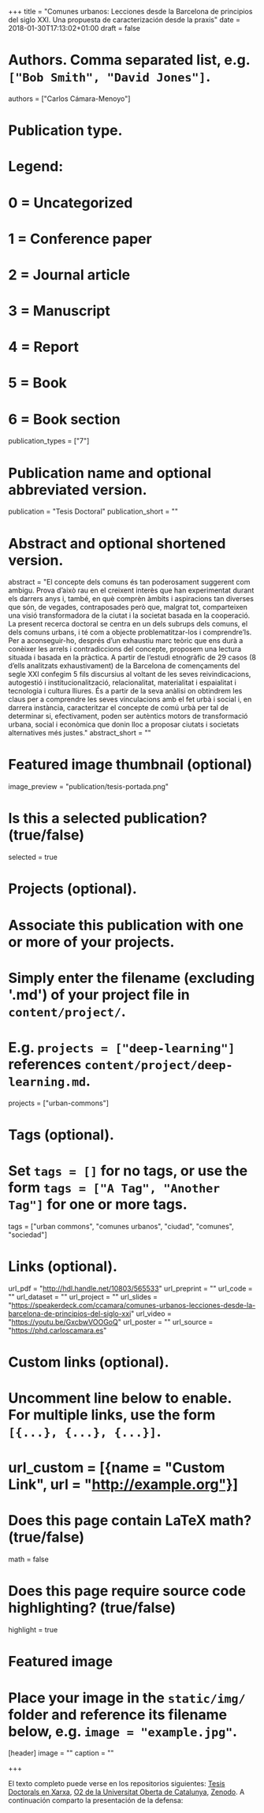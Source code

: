 +++
title = "Comunes urbanos: Lecciones desde la Barcelona de principios del siglo XXI. Una propuesta de caracterización desde la praxis"
date = 2018-01-30T17:13:02+01:00
draft = false

# Authors. Comma separated list, e.g. `["Bob Smith", "David Jones"]`.
authors = ["Carlos Cámara-Menoyo"]

# Publication type.
# Legend:
# 0 = Uncategorized
# 1 = Conference paper
# 2 = Journal article
# 3 = Manuscript
# 4 = Report
# 5 = Book
# 6 = Book section
publication_types = ["7"]

# Publication name and optional abbreviated version.
publication = "Tesis Doctoral"
publication_short = ""

# Abstract and optional shortened version.
abstract = "El concepte dels comuns és tan poderosament suggerent com ambigu. Prova d’això rau en el creixent interès que han experimentat durant els darrers anys i, també, en què comprèn àmbits i aspiracions tan diverses que són, de vegades, contraposades però que, malgrat tot, comparteixen una visió transformadora de la ciutat i la societat basada en la cooperació. La present recerca doctoral se centra en un dels subrups dels comuns, el dels comuns urbans, i té com a objecte problematitzar-los i comprendre’ls. Per a aconseguir-ho, després d’un exhaustiu marc teòric que ens durà a conèixer les arrels i contradiccions del concepte, proposem una lectura situada i basada en la pràctica. A partir de l’estudi etnogràfic de 29 casos (8 d’ells analitzats exhaustivament) de la Barcelona de començaments del segle XXI confegim 5 fils discursius al voltant de les seves reivindicacions, autogestió i institucionalització, relacionalitat, materialitat i espaialitat i tecnologia i cultura lliures. És a partir de la seva anàlisi on obtindrem les claus per a comprendre les seves vinculacions amb el fet urbà i social i, en darrera instància, caracteritzar el concepte de comú urbà per tal de determinar si, efectivament, poden ser autèntics motors de transformació urbana, social i econòmica que donin lloc a proposar ciutats i societats alternatives més justes."
abstract_short = ""

# Featured image thumbnail (optional)
image_preview = "publication/tesis-portada.png"

# Is this a selected publication? (true/false)
selected = true

# Projects (optional).
#   Associate this publication with one or more of your projects.
#   Simply enter the filename (excluding '.md') of your project file in `content/project/`.
#   E.g. `projects = ["deep-learning"]` references `content/project/deep-learning.md`.
projects = ["urban-commons"]

# Tags (optional).
#   Set `tags = []` for no tags, or use the form `tags = ["A Tag", "Another Tag"]` for one or more tags.
tags = ["urban commons", "comunes urbanos", "ciudad", "comunes", "sociedad"]

# Links (optional).
url_pdf = "http://hdl.handle.net/10803/565533"
url_preprint = ""
url_code = ""
url_dataset = ""
url_project = ""
url_slides = "https://speakerdeck.com/ccamara/comunes-urbanos-lecciones-desde-la-barcelona-de-principios-del-siglo-xxi"
url_video = "https://youtu.be/GxcbwVOOGoQ"
url_poster = ""
url_source = "https://phd.carloscamara.es"

# Custom links (optional).
#   Uncomment line below to enable. For multiple links, use the form `[{...}, {...}, {...}]`.
# url_custom = [{name = "Custom Link", url = "http://example.org"}]

# Does this page contain LaTeX math? (true/false)
math = false

# Does this page require source code highlighting? (true/false)
highlight = true

# Featured image
# Place your image in the `static/img/` folder and reference its filename below, e.g. `image = "example.jpg"`.
[header]
image = ""
caption = ""

+++

El texto completo puede verse en los repositorios siguientes: [Tesis Doctorals en Xarxa](http://hdl.handle.net/10803/565533), [O2 de la Universitat Oberta de Catalunya](http://hdl.handle.net/10609/78706), [Zenodo](https://zenodo.org/record/1251627).
A continuación comparto la presentación de la defensa:

<script async class="speakerdeck-embed" data-id="b62594fe9afc44fba4aa8518440bfd31" data-ratio="1.77777777777778" src="//speakerdeck.com/assets/embed.js"></script>
